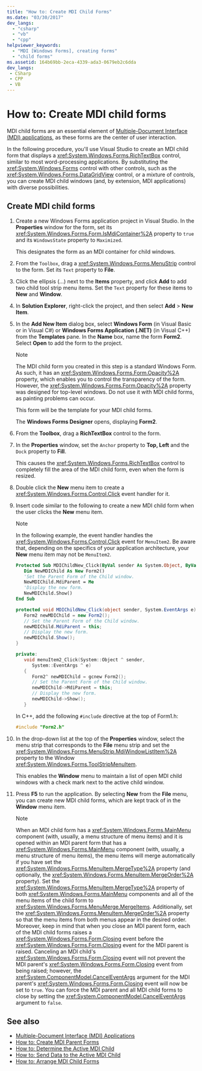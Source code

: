 ```yaml
---
title: "How to: Create MDI Child Forms"
ms.date: "03/30/2017"
dev_langs:
  - "csharp"
  - "vb"
  - "cpp"
helpviewer_keywords:
  - "MDI [Windows Forms], creating forms"
  - "child forms"
ms.assetid: 164b69bb-2eca-4339-ada3-0679eb2c6dda
dev_langs:
 - CSharp
 - CPP
 - VB
---
```

# How to: Create MDI child forms

MDI child forms are an essential element of [Multiple-Document Interface (MDI) applications](multiple-document-interface-mdi-applications.md), as these forms are the center of user interaction.

In the following procedure, you'll use Visual Studio to create an MDI child form that displays a <xref:System.Windows.Forms.RichTextBox> control, similar to most word-processing applications. By substituting the <xref:System.Windows.Forms> control with other controls, such as the <xref:System.Windows.Forms.DataGridView> control, or a mixture of controls, you can create MDI child windows (and, by extension, MDI applications) with diverse possibilities.

## Create MDI child forms

1. Create a new Windows Forms application project in Visual Studio. In the **Properties** window for the form, set its <xref:System.Windows.Forms.Form.IsMdiContainer%2A> property to `true` and its `WindowsState` property to `Maximized`.

   This designates the form as an MDI container for child windows.

2. From the `Toolbox`, drag a <xref:System.Windows.Forms.MenuStrip> control to the form. Set its `Text` property to **File**.

3. Click the ellipsis (…) next to the **Items** property, and click **Add** to add two child tool strip menu items. Set the `Text` property for these items to **New** and **Window**.

4. In **Solution Explorer**, right-click the project, and then select **Add** > **New Item**.

5. In the **Add New Item** dialog box, select **Windows Form** (in Visual Basic or in Visual C#) or **Windows Forms Application (.NET)** (in Visual C++) from the **Templates** pane. In the **Name** box, name the form **Form2**. Select **Open** to add the form to the project.

    > [!NOTE]
    > The MDI child form you created in this step is a standard Windows Form. As such, it has an <xref:System.Windows.Forms.Form.Opacity%2A> property, which enables you to control the transparency of the form. However, the <xref:System.Windows.Forms.Form.Opacity%2A> property was designed for top-level windows. Do not use it with MDI child forms, as painting problems can occur.

     This form will be the template for your MDI child forms.

     The **Windows Forms Designer** opens, displaying **Form2**.

6. From the **Toolbox**, drag a **RichTextBox** control to the form.

7. In the **Properties** window, set the `Anchor` property to **Top, Left** and the `Dock` property to **Fill**.

   This causes the <xref:System.Windows.Forms.RichTextBox> control to completely fill the area of the MDI child form, even when the form is resized.

8. Double click the **New** menu item to create a <xref:System.Windows.Forms.Control.Click> event handler for it.

9. Insert code similar to the following to create a new MDI child form when the user clicks the **New** menu item.

   > [!NOTE]
   > In the following example, the event handler handles the <xref:System.Windows.Forms.Control.Click> event for `MenuItem2`. Be aware that, depending on the specifics of your application architecture, your **New** menu item may not be `MenuItem2`.

    ```vb
    Protected Sub MDIChildNew_Click(ByVal sender As System.Object, ByVal e As System.EventArgs) Handles MenuItem2.Click
       Dim NewMDIChild As New Form2()
       'Set the Parent Form of the Child window.
       NewMDIChild.MdiParent = Me
       'Display the new form.
       NewMDIChild.Show()
    End Sub
    ```

    ```csharp
    protected void MDIChildNew_Click(object sender, System.EventArgs e){
       Form2 newMDIChild = new Form2();
       // Set the Parent Form of the Child window.
       newMDIChild.MdiParent = this;
       // Display the new form.
       newMDIChild.Show();
    }
    ```

    ```cpp
    private:
       void menuItem2_Click(System::Object ^ sender,
          System::EventArgs ^ e)
       {
          Form2^ newMDIChild = gcnew Form2();
          // Set the Parent Form of the Child window.
          newMDIChild->MdiParent = this;
          // Display the new form.
          newMDIChild->Show();
       }
    ```

   In C++, add the following `#include` directive at the top of Form1.h:

   ```cpp
   #include "Form2.h"
   ```

10. In the drop-down list at the top of the **Properties** window, select the menu strip that corresponds to the **File** menu strip and set the <xref:System.Windows.Forms.MenuStrip.MdiWindowListItem%2A> property to the Window <xref:System.Windows.Forms.ToolStripMenuItem>.

    This enables the **Window** menu to maintain a list of open MDI child windows with a check mark next to the active child window.

11. Press **F5** to run the application. By selecting **New** from the **File** menu, you can create new MDI child forms, which are kept track of in the **Window** menu item.

    > [!NOTE]
    > When an MDI child form has a <xref:System.Windows.Forms.MainMenu> component (with, usually, a menu structure of menu items) and it is opened within an MDI parent form that has a <xref:System.Windows.Forms.MainMenu> component (with, usually, a menu structure of menu items), the menu items will merge automatically if you have set the <xref:System.Windows.Forms.MenuItem.MergeType%2A> property (and optionally, the <xref:System.Windows.Forms.MenuItem.MergeOrder%2A> property). Set the <xref:System.Windows.Forms.MenuItem.MergeType%2A> property of both <xref:System.Windows.Forms.MainMenu> components and all of the menu items of the child form to <xref:System.Windows.Forms.MenuMerge.MergeItems>. Additionally, set the <xref:System.Windows.Forms.MenuItem.MergeOrder%2A> property so that the menu items from both menus appear in the desired order. Moreover, keep in mind that when you close an MDI parent form, each of the MDI child forms raises a <xref:System.Windows.Forms.Form.Closing> event before the <xref:System.Windows.Forms.Form.Closing> event for the MDI parent is raised. Canceling an MDI child's <xref:System.Windows.Forms.Form.Closing> event will not prevent the MDI parent's <xref:System.Windows.Forms.Form.Closing> event from being raised; however, the <xref:System.ComponentModel.CancelEventArgs> argument for the MDI parent's <xref:System.Windows.Forms.Form.Closing> event will now be set to `true`. You can force the MDI parent and all MDI child forms to close by setting the <xref:System.ComponentModel.CancelEventArgs> argument to `false`.

## See also

- [Multiple-Document Interface (MDI) Applications](multiple-document-interface-mdi-applications.md)
- [How to: Create MDI Parent Forms](how-to-create-mdi-parent-forms.md)
- [How to: Determine the Active MDI Child](how-to-determine-the-active-mdi-child.md)
- [How to: Send Data to the Active MDI Child](how-to-send-data-to-the-active-mdi-child.md)
- [How to: Arrange MDI Child Forms](how-to-arrange-mdi-child-forms.md)
